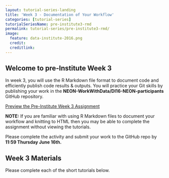 ```yaml
---
layout: tutorial-series-landing
title: 'Week 3 - Documentation of Your Workflow'
categories: [tutorial-series]
tutorialSeriesName: pre-institute3-rmd
permalink: tutorial-series/pre-institute3-rmd/
image:
  feature: data-institute-2016.png
  credit:
  creditlink:
---
```

## Welcome to pre-Institute Week 3

In week 3, you will use the R Markdown file format to document code and efficiently
publish code results & outputs. You will practice your Git skills by publishing
your work in the **NEON-WorkWithData/DI16-NEON-participants** GitHub repository.


<a class="btn btn-info" href="{{ site.baseurl}}/tutorial-series/pre-institute3/pre-week-3-activity">
Preview the Pre-Institute Week 3 Assignment</a>

**NOTE:** If you are familiar with using R Markdown files to document your
workflow and knitting to HTML then you may be able to complete the assignment
without viewing the tutorials.

Please complete the activity and submit your work to the GitHub repo by
**11:59 Thursday June 16th.**

## Week 3 Materials
Please complete each of the short tutorials below.
